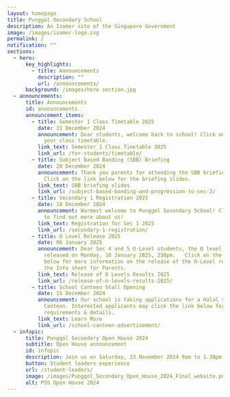 ```yaml
---
layout: homepage
title: Punggol Secondary School
description: An Isomer site of the Singapore Government
image: /images/isomer-logo.svg
permalink: /
notification: ""
sections:
  - hero:
      key_highlights:
        - title: Announcements
          description: ""
          url: /announcements/
      background: /images/hero section.jpg
  - announcements:
      title: Announcements
      id: announcements
      announcement_items:
        - title: Semester 1 Class Timetable 2025
          date: 31 December 2024
          announcement: Dear students, welcome back to school! Click on the link below for
            your class timetable.
          link_text: Semester 1 Class Timetable 2025
          link_url: /for-students/timetable/
        - title: Subject Based Banding (SBB) Briefing
          date: 20 December 2024
          announcement: Thank you parents for attending the SBB briefing this morning.
            Click on the link below for the briefing slides.
          link_text: SBB briefing slides
          link_url: /subject-based-banding-and-progression-to-sec-2/
        - title: Secondary 1 Registration 2025
          date: 18 December 2024
          announcement: Warmest welcome to Punggol Secondary School! Click the link below
            to find out more about us!
          link_text: Registration for Sec 1 2025
          link_url: /secondary-1-registration/
        - title: O Level Release 2025
          date: 06 January 2025
          announcement: Dear Sec 4 and 5 O-Level students, the O level results will be
            released on Monday, 10 January 2025, 230pm.   Click on the link
            below for more information on the release of the O-Level results and
            the Info sheet for Parents.
          link_text: Release of O Levels Results 2025
          link_url: /release-of-o-levels-results-2025/
        - title: School Canteen Stall Opening
          date: 15 December 2024
          announcement: Our school is taking applications for a Halal stall for our School
            Canteen. Interested applicants may click the link below for
            requirements & details.
          link_text: Learn More
          link_url: /school-canteen-advertisement/
  - infopic:
      title: Punggol Secondary Open House 2024
      subtitle: Open House announcement
      id: infopic
      description: Join us on Saturday, 23 November 2024 9am to 1.30pm
      button: Student leaders experience
      url: /student-leaders/
      image: /images/Punggol_Secondary_Open_House_2024_Final_website.png
      alt: PSS Open House 2024
---
```

